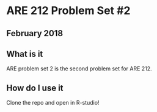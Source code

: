# ARE 212 Problem Set #2

## February 2018

## What is it
ARE problem set 2 is the second problem set for ARE 212.

## How do I use it
Clone the repo and open in R-studio! 

